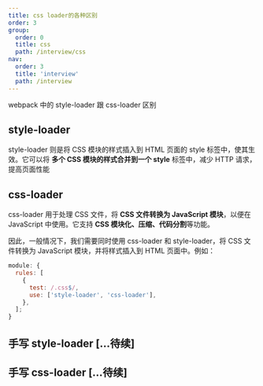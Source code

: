 ```yaml
---
title: css loader的各种区别
order: 3
group:
  order: 0
  title: css
  path: /interview/css
nav:
  order: 3
  title: 'interview'
  path: /interview
---
```


webpack 中的 style-loader 跟 css-loader 区别

## style-loader

style-loader 则是将 CSS 模块的样式插入到 HTML 页面的 style 标签中，使其生效。它可以将 **多个 CSS 模块的样式合并到一个 style** 标签中，减少 HTTP 请求，提高页面性能

## css-loader

css-loader 用于处理 CSS 文件，将 **CSS 文件转换为 JavaScript 模块**，以便在 JavaScript 中使用。它支持 **CSS 模块化、压缩、代码分割**等功能。

因此，一般情况下，我们需要同时使用 css-loader 和 style-loader，将 CSS 文件转换为 JavaScript 模块，并将样式插入到 HTML 页面中。例如：

```js
module: {
  rules: [
    {
      test: /.css$/,
      use: ['style-loader', 'css-loader'],
    },
  ];
}
```

## 手写 style-loader [...待续]

## 手写 css-loader [...待续]
